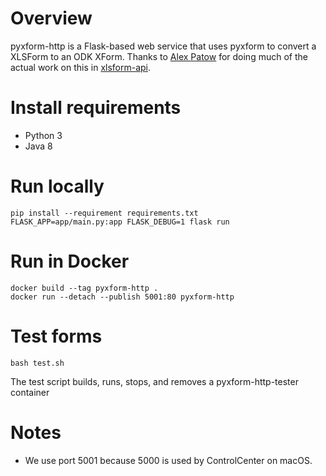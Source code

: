 # Overview
pyxform-http is a Flask-based web service that uses pyxform to convert a XLSForm to an ODK XForm. Thanks to [Alex Patow](https://www.alexpatow.com) for doing much of the actual work on this in [xlsform-api](https://github.com/alexpatow).

# Install requirements
* Python 3
* Java 8

# Run locally
```
pip install --requirement requirements.txt
FLASK_APP=app/main.py:app FLASK_DEBUG=1 flask run
```

# Run in Docker
```
docker build --tag pyxform-http .
docker run --detach --publish 5001:80 pyxform-http
```

# Test forms

```
bash test.sh
```

The test script builds, runs, stops, and removes a pyxform-http-tester container

# Notes

* We use port 5001 because 5000 is used by ControlCenter on macOS. 